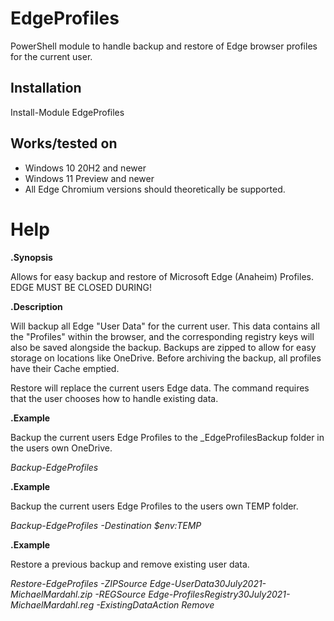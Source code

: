 # EdgeProfiles
PowerShell module to handle backup and restore of Edge browser profiles for the current user.

## Installation
Install-Module EdgeProfiles

## Works/tested on
- Windows 10 20H2 and newer
- Windows 11 Preview and newer
- All Edge Chromium versions should theoretically be supported.

# Help

**.Synopsis**

  Allows for easy backup and restore of Microsoft Edge (Anaheim) Profiles.
  EDGE MUST BE CLOSED DURING!

**.Description**

  Will backup all Edge "User Data" for the current user. This data contains all the "Profiles" within the browser, and the corresponding registry keys will also be saved alongside the backup.
  Backups are zipped to allow for easy storage on locations like OneDrive.
  Before archiving the backup, all profiles have their Cache emptied.

  Restore will replace the current users Edge data. The command requires that the user chooses how to handle existing data.

 **.Example**
 
   Backup the current users Edge Profiles to the \_EdgeProfilesBackup folder in the users own OneDrive.
   
   *Backup-EdgeProfiles*

 **.Example**
 
   Backup the current users Edge Profiles to the users own TEMP folder.
   
   *Backup-EdgeProfiles -Destination $env:TEMP*

 **.Example**
 
   Restore a previous backup and remove existing user data.
   
   *Restore-EdgeProfiles -ZIPSource Edge-UserData30July2021-MichaelMardahl.zip -REGSource Edge-ProfilesRegistry30July2021-MichaelMardahl.reg -ExistingDataAction Remove*
